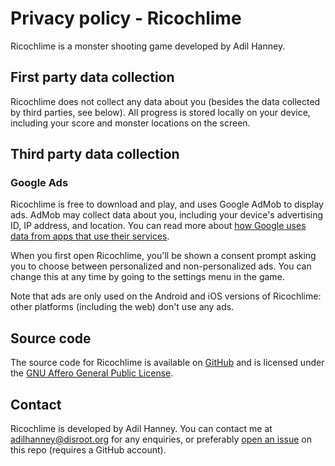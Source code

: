 # Privacy policy - Ricochlime

Ricochlime is a monster shooting game developed by Adil Hanney.

## First party data collection

Ricochlime does not collect any data about you (besides the data collected by third parties, see below). All progress is stored locally on your device, including your score and monster locations on the screen.

## Third party data collection

### Google Ads

Ricochlime is free to download and play, and uses Google AdMob to display ads. AdMob may collect data about you, including your device's advertising ID, IP address, and location. You can read more about [how Google uses data from apps that use their services](https://policies.google.com/technologies/partner-sites).

When you first open Ricochlime, you'll be shown a consent prompt asking you to choose between personalized and non-personalized ads. You can change this at any time by going to the settings menu in the game.

Note that ads are only used on the Android and iOS versions of Ricochlime: other platforms (including the web) don't use any ads.

## Source code

The source code for Ricochlime is available on [GitHub](https://github.com/adil192/ricochlime) and is licensed under the [GNU Affero General Public License](https://github.com/adil192/ricochlime/blob/main/LICENSE.md).

## Contact

Ricochlime is developed by Adil Hanney. You can contact me at adilhanney@disroot.org for any enquiries, or preferably [open an issue](https://github.com/adil192/ricochlime/issues/new) on this repo (requires a GitHub account).
